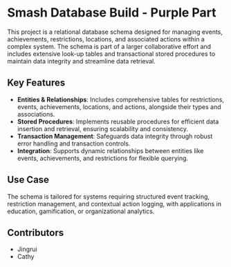 # Smash Database Build - Purple Part

This project is a relational database schema designed for managing events, achievements, restrictions, locations, and associated actions within a complex system. The schema is part of a larger collaborative effort and includes extensive look-up tables and transactional stored procedures to maintain data integrity and streamline data retrieval.

## Key Features
- **Entities & Relationships**: Includes comprehensive tables for restrictions, events, achievements, locations, and actions, alongside their types and associations.
- **Stored Procedures**: Implements reusable procedures for efficient data insertion and retrieval, ensuring scalability and consistency.
- **Transaction Management**: Safeguards data integrity through robust error handling and transaction controls.
- **Integration**: Supports dynamic relationships between entities like events, achievements, and restrictions for flexible querying.

## Use Case
The schema is tailored for systems requiring structured event tracking, restriction management, and contextual action logging, with applications in education, gamification, or organizational analytics.

## Contributors
- Jingrui
- Cathy
